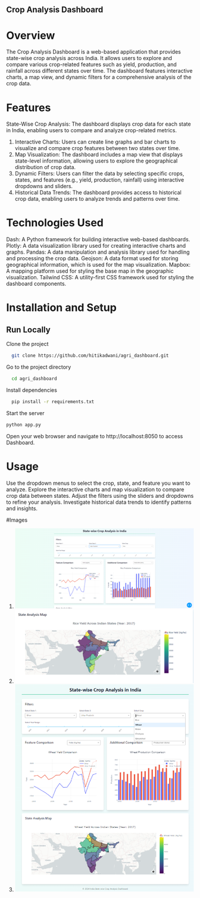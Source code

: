 ## Crop Analysis Dashboard
# Overview
The Crop Analysis Dashboard is a web-based application that provides state-wise crop analysis across India. It allows users to explore and compare various crop-related features such as yield, production, and rainfall across different states over time. The dashboard features interactive charts, a map view, and dynamic filters for a comprehensive analysis of the crop data.
# Features

State-Wise Crop Analysis: The dashboard displays crop data for each state in India, enabling users to compare and analyze crop-related metrics.
1. Interactive Charts: Users can create line graphs and bar charts to visualize and compare crop features between two states over time.
2. Map Visualization: The dashboard includes a map view that displays state-level information, allowing users to explore the geographical distribution of crop data.
3. Dynamic Filters: Users can filter the data by selecting specific crops, states, and features (e.g., yield, production, rainfall) using interactive dropdowns and sliders.
4. Historical Data Trends: The dashboard provides access to historical crop data, enabling users to analyze trends and patterns over time.

# Technologies Used

Dash: A Python framework for building interactive web-based dashboards.
Plotly: A data visualization library used for creating interactive charts and graphs.
Pandas: A data manipulation and analysis library used for handling and processing the crop data.
Geojson: A data format used for storing geographical information, which is used for the map visualization.
Mapbox: A mapping platform used for styling the base map in the geographic visualization.
Tailwind CSS: A utility-first CSS framework used for styling the dashboard components.

# Installation and Setup


## Run Locally

Clone the project

```bash
  git clone https://github.com/hitikadwani/agri_dashboard.git

```

Go to the project directory

```bash
  cd agri_dashboard
```

Install dependencies

```bash
  pip install -r requirements.txt
```

Start the server

```bash
python app.py
```



Open your web browser and navigate to http://localhost:8050 to access Dashboard.

# Usage

Use the dropdown menus to select the crop, state, and feature you want to analyze.
Explore the interactive charts and map visualization to compare crop data between states.
Adjust the filters using the sliders and dropdowns to refine your analysis.
Investigate historical data trends to identify patterns and insights.

#Images

1. ![Logo](images/image.png)
2. ![Logo](images/image_1.png)
3. ![Logo](images/image_3.png)